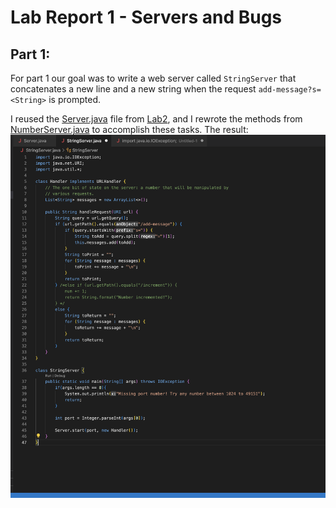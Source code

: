 # Lab Report 1 - Servers and Bugs
## Part 1: 
For part 1 our goal was to write a web server called `StringServer` that concatenates a new line and a new string when the request 
`add-message?s=<String>` is prompted. 

I reused the [Server.java](https://github.com/pmckenna2425/cse15l-lab-reports/blob/main/Server.java) file from [Lab2](https://github.com/pmckenna2425/wavelet), and I rewrote the methods from [NumberServer.java](https://github.com/pmckenna2425/wavelet/blob/master/NumberServer.java) to accomplish these tasks. 
The result: 
![Code](StringServerCode.png)

